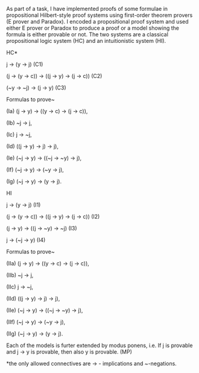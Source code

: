 As part of a task, I have implemented proofs of some formulae in propositional Hilbert-style proof systems using first-order theorem provers (E prover and Paradox). I encoded a propositional proof system and used either E prover or Paradox to produce a proof or a model showing the formula is either provable or not. 
The two systems are a classical propositional logic system (HC) and an intuitionistic system (HI).

HC*


j -> (y -> j) (C1)


(j -> (y -> c)) -> ((j -> y) -> (j -> c)) (C2)


(~y -> ~j) -> (j -> y) (C3)


Formulas to prove~


(Ia) (j -> y) -> ((y -> c) -> (j -> c)),

(Ib) ~j -> j,

(Ic) j -> ~j,

(Id) ((j -> y) -> j) -> j),

(Ie) (~j -> y) -> ((~j -> ~y) -> j),

(If) (~j -> y) -> (~y -> j),

(Ig) (~j -> y) -> (y -> j).


HI


j -> (y -> j) (I1)


(j -> (y -> c)) -> ((j -> y) -> (j -> c)) (I2)


(j -> y) -> ((j -> ~y) -> ~j) (I3)


j -> (~j -> y) (I4)


Formulas to prove~

(IIa) (j -> y) -> ((y -> c) -> (j -> c)),

(IIb) ~j -> j,

(IIc) j -> ~j,

(IId) ((j -> y) -> j) -> j),

(IIe) (~j -> y) -> ((~j -> ~y) -> j),

(IIf) (~j -> y) -> (~y -> j),

(IIg) (~j -> y) -> (y -> j).


Each of the models is furter extended by modus ponens, i.e. 
If j is provable and j -> y is provable, then also y is provable. (MP)


*the only allowed connectives are -> - implications and ~-negations.


